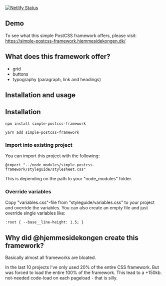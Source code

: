 [![Netlify Status](https://api.netlify.com/api/v1/badges/751b31b0-29b0-486a-8f58-295105327b88/deploy-status)](https://app.netlify.com/sites/simple-postcss-framework/deploys)

## Demo
To see what this simple PostCSS framework offers, please visit:
https://simple-postcss-framework.hjemmesidekongen.dk/

## What does this framework offer?
- grid
- buttons
- typography (paragraph, link and headings)

## Installation and usage

## Installation
`npm install simple-postcss-framework`

`yarn add simple-postcss-framework`

### Import into existing project
You can import this project with the following:

`@import "../node_modules/simple-postcss-framework/styleguide/stylesheet.css"`

This is depending on the path to your "node_modules" folder.

### Override variables
Copy "variables.css"-file from "styleguide/variables.css" to your project and override the variables. You can also create an empty file and just override single variables like:

`
:root {
    --base__line-height: 1.5;
}
`

## Why did @hjemmesidekongen create this framework?
Basically almost all frameworks are bloated. 

In the last 10 projects i've only used 20% of the entire CSS framework. But was forced to load the entire 100% of the framework. This lead to a +150kb. not-needed code-load on each pageload - that is silly.
